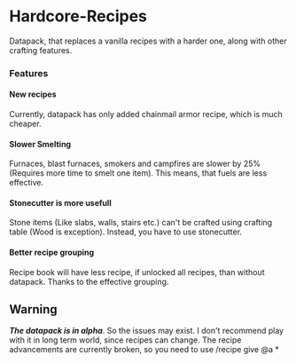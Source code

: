 # Hardcore-Recipes

Datapack, that replaces a vanilla recipes with a harder one, along with other crafting features.

### Features

#### New recipes

Currently, datapack has only added chainmail armor recipe, which is much cheaper.

#### Slower Smelting

Furnaces, blast furnaces, smokers and campfires are slower by 25% (Requires more time to smelt one item). This means, that fuels are less effective.

#### Stonecutter is more usefull

Stone items (Like slabs, walls, stairs etc.) can't be crafted using crafting table (Wood is exception). Instead, you have to use stonecutter.

#### Better recipe grouping

Recipe book will have less recipe, if unlocked all recipes, than without datapack. Thanks to the effective grouping.

## Warning

***The datapack is in alpha***. So the issues may exist. I don't recommend play with it in long term world, since recipes can change.
The recipe advancements are currently broken, so you need to use /recipe give @a *
